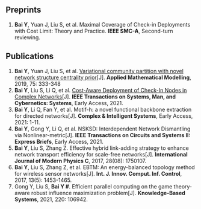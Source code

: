 
## Preprints
1. **Bai Y**, Yuan J, Liu S, et al. Maximal Coverage of Check-in Deployments with Cost Limit: Theory and Practice. **IEEE SMC-A**, Second-turn reviewing.

## Publications
1. **Bai Y**, Yuan J, Liu S, et al. [Variational community partition with novel network structure centrality prior](https://www.sciencedirect.com/science/article/pii/S0307904X19303087)[J]. **Applied Mathematical Modelling**, 2019, 75: 333-348
2. **Bai Y**, Liu S, Li Q, et al. [Cost-Aware Deployment of Check-In Nodes in Complex Networks](https://ieeexplore.ieee.org/document/9403406)[J]. **IEEE Transactions on Systems, Man, and Cybernetics: Systems**, Early Access, 2021.
3. **Bai Y**, Li Q, Fan Y, et al. Motif-h: a novel functional backbone extraction for directed networks[J]. **Complex & Intelligent Systems**, Early Access, 2021: 1-11.
4. **Bai Y**, Gong Y, Li Q, et al. NSKSD: Interdependent Network Dismantling via Nonlinear-metric[J]. **IEEE Transactions on Circuits and Systems II: Express Briefs**, Early Access, 2021.
5. **Bai Y**, Liu S, Zhang Z. Effective hybrid link-adding strategy to enhance network transport efficiency for scale-free networks[J]. **International Journal of Modern Physics C**, 2017, 28(08): 1750107.
6. **Bai Y**, Liu S, Zhang Z, et al. EBTM: An energy-balanced topology method for wireless sensor networks[J]. **Int. J. Innov. Comput. Inf. Control**, 2017, 13(5): 1453-1465.
7. Gong Y, Liu S, **Bai Y #**. Efficient parallel computing on the game theory-aware robust influence maximization problem[J]. **Knowledge-Based Systems**, 2021, 220: 106942.
